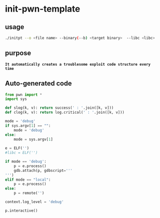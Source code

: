# init-pwn-template

## usage

```bash
./initpt --o <file name> --binary(--b) <target binary>  --libc <libc>
```

## purpose
**`It automatically creates a troublesome exploit code structure every time`**

## Auto-generated code
```py
from pwn import *
import sys

def slog(k, v): return success(' : '.join([k, v]))
def clog(k, v): return log.critical(' : '.join([k, v]))

mode = 'debug'
if sys.argv[1] == "":
    mode = 'debug'
else:
    mode = sys.argv[1]
    
e = ELF('')
#libc = ELF('')

if mode == 'debug':
    p = e.process()
    gdb.attach(p, gdbscript='''
''')
elif mode == "local":
    p = e.process()
else:
    p = remote('')

context.log_level = 'debug'

p.interactive()
```
